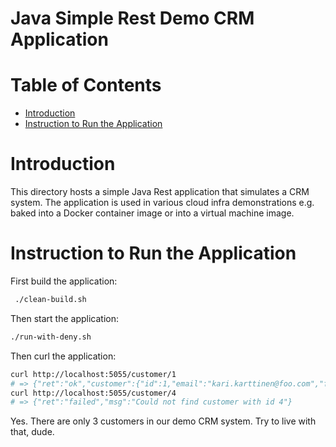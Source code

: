# Java Simple Rest Demo CRM Application  <!-- omit in toc -->


# Table of Contents  <!-- omit in toc -->
- [Introduction](#introduction)
- [Instruction to Run the Application](#instruction-to-run-the-application)


# Introduction

This directory hosts a simple Java Rest application that simulates a CRM system. The application is used in various cloud infra demonstrations e.g. baked into a Docker container image or into a virtual machine image.

# Instruction to Run the Application

First build the application:

```bash
 ./clean-build.sh
```

Then start the application:

```bash
./run-with-deny.sh 
```

Then curl the application:

```bash
curl http://localhost:5055/customer/1
# => {"ret":"ok","customer":{"id":1,"email":"kari.karttinen@foo.com","firstName":"Kari","lastName":"Karttinen"}}
curl http://localhost:5055/customer/4
# => {"ret":"failed","msg":"Could not find customer with id 4"}
```

Yes. There are only 3 customers in our demo CRM system. Try to live with that, dude.
